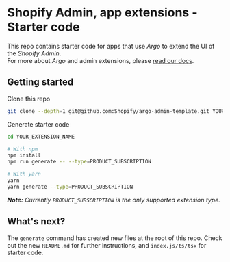 # Shopify Admin, app extensions - Starter code

This repo contains starter code for apps that use _Argo_ to extend the UI of the _Shopify Admin_.       
For more about _Argo_ and admin extensions, please [read our docs](https://shopify.dev/tutorials/product-subscription-extension-overview).

## Getting started

Clone this repo

```sh
git clone --depth=1 git@github.com:Shopify/argo-admin-template.git YOUR_EXTENSION_NAME
```

Generate starter code

```sh
cd YOUR_EXTENSION_NAME

# With npm
npm install
npm run generate -- --type=PRODUCT_SUBSCRIPTION

# With yarn
yarn
yarn generate --type=PRODUCT_SUBSCRIPTION
```

_**Note:** Currently `PRODUCT_SUBSCRIPTION` is the only supported extension type._

## What's next?

The `generate` command has created new files at the root of this repo. Check out the new `README.md` for further instructions, and `index.js/ts/tsx` for starter code.
